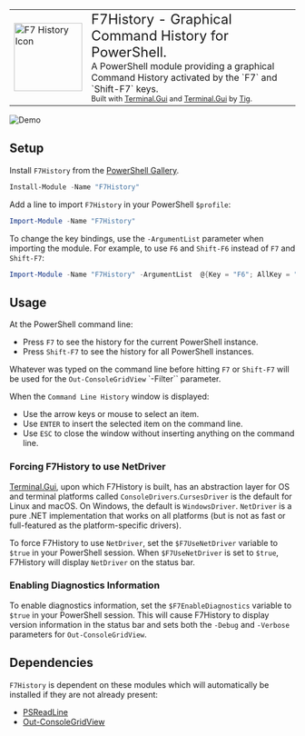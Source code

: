 <table>
  <tbody>
    <tr>
      <td rowspan="2" style="border: 0px">
        <img src="https://gui-cs.github.io/Terminal.Gui/images/F7HistoryIcon.png"
          alt="F7 History Icon"
          width="120px"/>
      </td>
      <td style="border: 0px">
        <span style="vertical-align:top;font-size: 1.5em;">F7History - Graphical Command History for PowerShell.</span>
        <br/>
        <span style="font-size: 1em">A PowerShell module providing a graphical Command History activated by the `F7` and `Shift-F7` keys.</span>
        <br/>
        <span style="font-size: .8em">Built with <a href="https://github.com/gui-cs/Terminal.Gui">Terminal.Gui</a> and <a href="https://github.com/PowerShell/GraphicalTools">Terminal.Gui</a> by <a href="https://github.com/tig">Tig</a>.</span>
      </td>
    </tr>
  </tbody>
</table>

![Demo](https://gui-cs.github.io/Terminal.Gui/images/F7History.gif)

## Setup

Install `F7History` from the [PowerShell Gallery](https://www.powershellgallery.com/packages/F7History/).

```ps1
Install-Module -Name "F7History"
```

Add a line to import `F7History` in your PowerShell `$profile`:

```ps1
Import-Module -Name "F7History"
```

To change the key bindings, use the `-ArgumentList` parameter when importing the module. For example, to use `F6` and `Shift-F6` instead of `F7` and `Shift-F7`:

```ps1
Import-Module -Name "F7History" -ArgumentList  @{Key = "F6"; AllKey = "Shift-F6"}
```

## Usage 

At the PowerShell command line:

* Press `F7` to see the history for the current PowerShell instance.
* Press `Shift-F7` to see the history for all PowerShell instances.

Whatever was typed on the command line before hitting `F7` or `Shift-F7` will be used for the `Out-ConsoleGridView` `-Filter`` parameter.

When the `Command Line History` window is displayed:

* Use the arrow keys or mouse to select an item.
* Use `ENTER` to insert the selected item on the command line.
* Use `ESC` to close the window without inserting anything on the command line.

### Forcing F7History to use NetDriver

[Terminal.Gui](https://github.com/gui-cs/Terminal.Gui), upon which F7History is built, has an abstraction layer for OS and terminal platforms called `ConsoleDrivers`.`CursesDriver` is the default for Linux and macOS. On Windows, the default is `WindowsDriver`. `NetDriver` is a pure .NET implementation that works on all platforms (but is not as fast or full-featured as the platform-specific drivers). 

To force F7History to use `NetDriver`, set the `$F7UseNetDriver` variable to `$true` in your PowerShell session. When `$F7UseNetDriver` is set to `$true`, F7History will display `NetDriver` on the status bar.

### Enabling Diagnostics Information

To enable diagnostics information, set the `$F7EnableDiagnostics` variable to `$true` in your PowerShell session. This will cause F7History to display version information in the status bar and sets both the `-Debug` and `-Verbose` parameters for `Out-ConsoleGridView`.

## Dependencies

`F7History` is dependent on these modules which will automatically be installed if they are not already present:

* [PSReadLine](https://www.powershellgallery.com/packages/PSReadLine)
* [Out-ConsoleGridView](https://www.powershellgallery.com/packages/Microsoft.PowerShell.ConsoleGuiTools)
